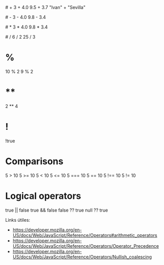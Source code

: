 # +
3 + 4.0
9.5 + 3.7
"Ivan" + "Sevilla"

# -
3 - 4.0
9.8 - 3.4

# *
3 * 4.0
9.8 * 3.4

# /
6 / 2
25 / 3

# %
10 % 2
9 % 2

# **
2 ** 4

# !
!true

# Comparisons
5 > 10
5 >= 10
5 < 10
5 <= 10
5 === 10
5 == 10
5 !== 10
5 != 10

# Logical operators
true || false
true && false
false ?? true
null ?? true


Links útiles:
  - https://developer.mozilla.org/en-US/docs/Web/JavaScript/Reference/Operators#arithmetic_operators
  - https://developer.mozilla.org/en-US/docs/Web/JavaScript/Reference/Operators/Operator_Precedence
  - https://developer.mozilla.org/en-US/docs/Web/JavaScript/Reference/Operators/Nullish_coalescing
